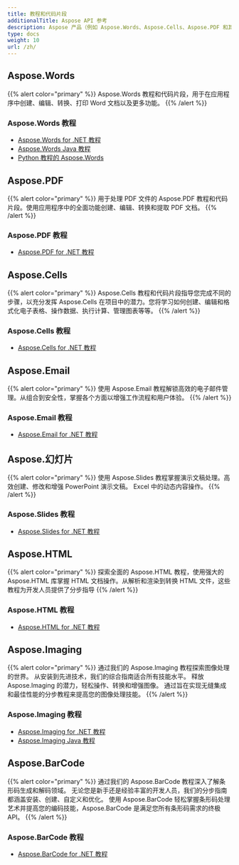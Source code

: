 ```yaml
---
title: 教程和代码片段
additionalTitle: Aspose API 参考
description: Aspose 产品（例如 Aspose.Words、Aspose.Cells、Aspose.PDF 和其他产品）的教程和代码片段。它包括 Aspose 产品使用的基本和高级教程。
type: docs
weight: 10
url: /zh/
---
```


## Aspose.Words
{{% alert color="primary" %}}
Aspose.Words 教程和代码片段，用于在应用程序中创建、编辑、转换、打印 Word 文档以及更多功能。 
{{% /alert %}}

### Aspose.Words 教程
- [Aspose.Words for .NET 教程](../words/zh/net/)
- [Aspose.Words Java 教程](../words/zh/java/)
- [Python 教程的 Aspose.Words](../words/zh/python-net/)

## Aspose.PDF
{{% alert color="primary" %}}
用于处理 PDF 文件的 Aspose.PDF 教程和代码片段。使用应用程序中的全面功能创建、编辑、转换和提取 PDF 文档。
{{% /alert %}}

### Aspose.PDF 教程
- [Aspose.PDF for .NET 教程](../pdf/zh/net/)

## Aspose.Cells
{{% alert color="primary" %}}
Aspose.Cells 教程和代码片段指导您完成不同的步骤，以充分发挥 Aspose.Cells 在项目中的潜力。您将学习如何创建、编辑和格式化电子表格、操作数据、执行计算、管理图表等等。
{{% /alert %}}

### Aspose.Cells 教程
- [Aspose.Cells for .NET 教程](../cells/zh/net/)

## Aspose.Email
{{% alert color="primary" %}}
使用 Aspose.Email 教程解锁高效的电子邮件管理。从组合到安全性，掌握各个方面以增强工作流程和用户体验。
{{% /alert %}}

### Aspose.Email 教程
- [Aspose.Email for .NET 教程](../email/zh/net/)

## Aspose.幻灯片
{{% alert color="primary" %}}
使用 Aspose.Slides 教程掌握演示文稿处理。高效创建、修改和增强 PowerPoint 演示文稿。 Excel 中的动态内容操作。
{{% /alert %}}

### Aspose.Slides 教程
- [Aspose.Slides for .NET 教程](../slides/zh/net/)

## Aspose.HTML
{{% alert color="primary" %}}
探索全面的 Aspose.HTML 教程，使用强大的 Aspose.HTML 库掌握 HTML 文档操作。从解析和渲染到转换 HTML 文件，这些教程为开发人员提供了分步指导
{{% /alert %}}

### Aspose.HTML 教程
- [Aspose.HTML for .NET 教程](../html/zh/net/)


## Aspose.Imaging
{{% alert color="primary" %}}
通过我们的 Aspose.Imaging 教程探索图像处理的世界。 从安装到先进技术，我们的综合指南适合所有技能水平。 释放 Aspose.Imaging 的潜力，轻松操作、转换和增强图像。 通过旨在实现无缝集成和最佳性能的分步教程来提高您的图像处理技能。
{{% /alert %}}

### Aspose.Imaging 教程
- [Aspose.Imaging for .NET 教程](../imaging/zh/net/)
- [Aspose.Imaging Java 教程](../imaging/zh/java/)


## Aspose.BarCode
{{% alert color="primary" %}}
通过我们的 Aspose.BarCode 教程深入了解条形码生成和解码领域。 无论您是新手还是经验丰富的开发人员，我们的分步指南都涵盖安装、创建、自定义和优化。 使用 Aspose.BarCode 轻松掌握条形码处理艺术并提高您的编码技能，Aspose.BarCode 是满足您所有条形码需求的终极 API。
{{% /alert %}}

### Aspose.BarCode 教程
- [Aspose.BarCode for .NET 教程](../barcode/zh/net/)